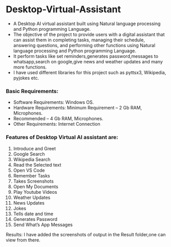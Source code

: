 
# Desktop-Virtual-Assistant
* A Desktop AI virtual assistant built using Natural language processing and Python programming Language.
* The objective of the project to provide users with a digital assistant that can assist them in completing tasks, managing their schedule, answering questions, and performing other functions using Natural language processing and Python programming Language.
* It perform tasks like set reminders,generates password,messages to whatsapp,search on google,give news and weather updates and many more functions.
* I have used different libraries for this project such as pyttsx3, Wikipedia, pyjokes etc.
### Basic Requirements: ###
*  Software Requirements: Windows OS.
*  Hardware Requirements:  Minimum Requirement – 2 Gb RAM, Microphones.  
*  Recommended – 4 Gb RAM, Microphones.
*  Other Requirements:  Internet Connection
 
### Features of Desktop Virtual AI assistant are: ###
1.  Introduce and Greet
2.  Google Search
3.  Wikipedia Search
4.  Read the Selected text
5.  Open VS Code
6.  Remember Tasks
7.  Takes Screenshots
8.  Open My Documents
9.  Play Youtube Videos
10. Weather Updates
11. News Updates
12. Jokes
13. Tells date and time
14. Generates Password
15. Send What’s App Messages

Results: I have added the screenshots of output in the Result folder,one can view from there.
